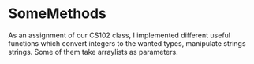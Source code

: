 # SomeMethods
As an assignment of our CS102 class, I implemented different useful functions which convert integers to the wanted types, manipulate strings strings. Some of them take arraylists
as parameters.

